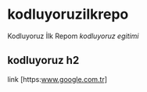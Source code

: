 # kodluyoruzilkrepo
Kodluyoruz İlk Repom
_kodluyoruz egitimi_
## kodluyoruz h2 ##
link [https:www.google.com.tr]

